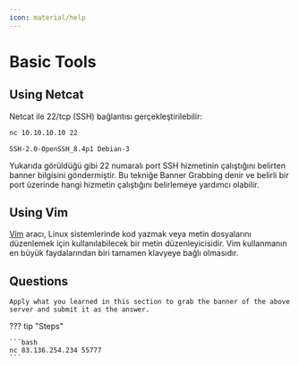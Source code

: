 ```yaml
---
icon: material/help
---
```


# Basic Tools

## Using Netcat

Netcat ile 22/tcp (SSH) bağlantısı gerçekleştirilebilir:

```bash
nc 10.10.10.10 22
```

```text title="Output"
SSH-2.0-OpenSSH_8.4p1 Debian-3
```

Yukarıda görüldüğü gibi 22 numaralı port SSH hizmetinin çalıştığını belirten banner bilgisini göndermiştir. Bu tekniğe Banner Grabbing denir ve belirli bir port üzerinde hangi hizmetin çalıştığını belirlemeye yardımcı olabilir.

## Using Vim

[Vim](https://vimsheet.com/) aracı, Linux sistemlerinde kod yazmak veya metin dosyalarını düzenlemek için kullanılabilecek bir metin düzenleyicisidir. Vim kullanmanın en büyük faydalarından biri tamamen klavyeye bağlı olmasıdır.

## Questions

```text
Apply what you learned in this section to grab the banner of the above server and submit it as the answer.
```

??? tip "Steps"

    ```bash
    nc 83.136.254.234 55777
    ```
